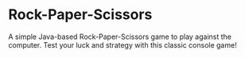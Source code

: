 # Rock-Paper-Scissors
A simple Java-based Rock-Paper-Scissors game to play against the computer. Test your luck and strategy with this classic console game!
